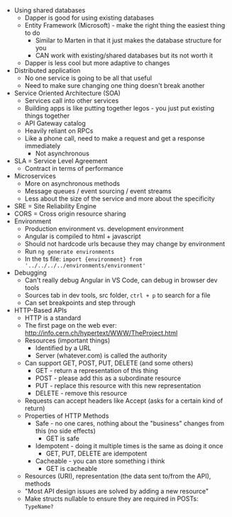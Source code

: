 - Using shared databases
	- Dapper is good for using existing databases
	- Entity Framework (Microsoft) - make the right thing the easiest thing to do
		- Similar to Marten in that it just makes the database structure for you
		- CAN work with existing/shared databases but its not worth it
	- Dapper is less cool but more adaptive to changes
- Distributed application
	- No one service is going to be all that useful
	- Need to make sure changing one thing doesn't break another
- Service Oriented Architecture (SOA)
	- Services call into other services
	- Building apps is like putting together legos - you just put existing things together
	- API Gateway catalog
	- Heavily reliant on RPCs
	- Like a phone call, need to make a request and get a response immediately
		- Not asynchronous
- SLA = Service Level Agreement
	- Contract in terms of performance
- Microservices
	- More on asynchronous methods
	- Message queues / event sourcing / event streams
	- Less about the size of the service and more about the specificity
- SRE = Site Reliability Engine
- CORS = Cross origin resource sharing
- Environment
	- Production environment vs. development environment
	- Angular is compiled to html + javascript
	- Should not hardcode urls because they may change by environment
	- Run `ng generate environments`
	- In the ts file: `import {environment} from '../../../../environments/environment'`
- Debugging
	- Can't really debug Angular in VS Code, can debug in browser dev tools
	- Sources tab in dev tools, src folder, `ctrl + p` to search for a file
	- Can set breakpoints and step through
- HTTP-Based APIs
	- HTTP is a standard
	- The first page on the web ever: http://info.cern.ch/hypertext/WWW/TheProject.html
	- Resources (important things)
		- Identified by a URL
		- Server (whatever.com) is called the authority
	- Can support GET, POST, PUT, DELETE (and some others)
		- GET - return a representation of this thing 
		- POST - please add this as a subordinate resource 
		- PUT - replace this resource with this new representation
		- DELETE - remove this resource
	- Requests can accept headers like Accept (asks for a certain kind of return)
	- Properties of HTTP Methods
		- Safe - no one cares, nothing about the "business" changes from this (no side effects)
			- GET is safe
		- Idempotent - doing it multiple times is the same as doing it once
			- GET, PUT, DELETE are idempotent
		- Cacheable - you can store something i think
			- GET is cacheable
	- Resources (URI), representation (the data sent to/from the API), methods
	- "Most API design issues are solved by adding a new resource"
	- Make structs nullable to ensure they are required in POSTs: `TypeName?`